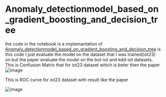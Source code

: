# Anomaly_detectionmodel_based_on_gradient_boosting_and_decision_tree
the code in the notebook is a implemantation of [Anomaly_detectionmodel_based_on_gradient_boosting_and_decision_tree](https://link.springer.com/article/10.1007/s40860-022-00184-3)
is this code I just evaluate the model on the dataset that I was trained(iot23) on but the paper evaluate the model on the bot-iot and kdd-iot datasets.
This is Confusion Matrix that for iot23 dataset which is beter then the paper
![image](https://github.com/user-attachments/assets/98cf778a-90e7-463f-bfaf-fabeb7665438)


This is ROC curve for iot23 dataset with result like the paper


![image](https://github.com/user-attachments/assets/a2bb1941-84f8-4668-b608-3ef24eb010e4)
